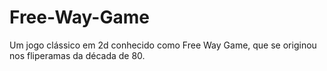 # Free-Way-Game
Um jogo clássico em 2d conhecido como Free Way Game, que se originou nos fliperamas da década de 80.

